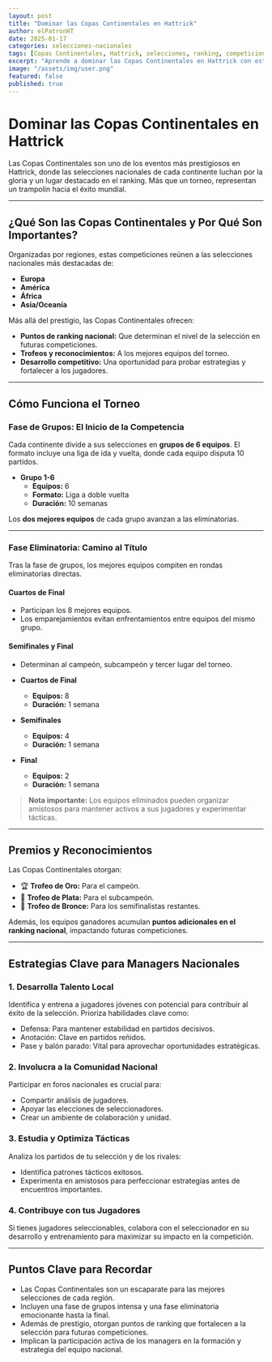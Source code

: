 ```yaml
---
layout: post
title: "Dominar las Copas Continentales en Hattrick"
author: elPatronHT
date: 2025-01-17
categories: selecciones-nacionales
tags: [Copas Continentales, Hattrick, selecciones, ranking, competiciones]
excerpt: "Aprende a dominar las Copas Continentales en Hattrick con esta guía completa sobre su formato y cómo contribuir al éxito de tu selección nacional."
image: "/assets/img/user.png"
featured: false
published: true
---
```


# Dominar las Copas Continentales en Hattrick

Las Copas Continentales son uno de los eventos más prestigiosos en Hattrick, donde las selecciones nacionales de cada continente luchan por la gloria y un lugar destacado en el ranking. Más que un torneo, representan un trampolín hacia el éxito mundial.

---

## ¿Qué Son las Copas Continentales y Por Qué Son Importantes?

Organizadas por regiones, estas competiciones reúnen a las selecciones nacionales más destacadas de:

- **Europa**
- **América**
- **África**
- **Asia/Oceanía**

Más allá del prestigio, las Copas Continentales ofrecen:

- **Puntos de ranking nacional:** Que determinan el nivel de la selección en futuras competiciones.
- **Trofeos y reconocimientos:** A los mejores equipos del torneo.
- **Desarrollo competitivo:** Una oportunidad para probar estrategias y fortalecer a los jugadores.

---

## Cómo Funciona el Torneo

### Fase de Grupos: El Inicio de la Competencia

Cada continente divide a sus selecciones en **grupos de 6 equipos**. El formato incluye una liga de ida y vuelta, donde cada equipo disputa 10 partidos.

- **Grupo 1-6**
  - **Equipos:** 6
  - **Formato:** Liga a doble vuelta
  - **Duración:** 10 semanas

Los **dos mejores equipos** de cada grupo avanzan a las eliminatorias.

---

### Fase Eliminatoria: Camino al Título

Tras la fase de grupos, los mejores equipos compiten en rondas eliminatorias directas.

#### **Cuartos de Final**

- Participan los 8 mejores equipos.
- Los emparejamientos evitan enfrentamientos entre equipos del mismo grupo.

#### **Semifinales y Final**

- Determinan al campeón, subcampeón y tercer lugar del torneo.

- **Cuartos de Final**

  - **Equipos:** 8
  - **Duración:** 1 semana

- **Semifinales**

  - **Equipos:** 4
  - **Duración:** 1 semana

- **Final**
  - **Equipos:** 2
  - **Duración:** 1 semana

> **Nota importante:** Los equipos eliminados pueden organizar amistosos para mantener activos a sus jugadores y experimentar tácticas.

---

## Premios y Reconocimientos

Las Copas Continentales otorgan:

- 🏆 **Trofeo de Oro:** Para el campeón.
- 🥈 **Trofeo de Plata:** Para el subcampeón.
- 🥉 **Trofeo de Bronce:** Para los semifinalistas restantes.

Además, los equipos ganadores acumulan **puntos adicionales en el ranking nacional**, impactando futuras competiciones.

---

## Estrategias Clave para Managers Nacionales

### 1. **Desarrolla Talento Local**

Identifica y entrena a jugadores jóvenes con potencial para contribuir al éxito de la selección. Prioriza habilidades clave como:

- Defensa: Para mantener estabilidad en partidos decisivos.
- Anotación: Clave en partidos reñidos.
- Pase y balón parado: Vital para aprovechar oportunidades estratégicas.

### 2. **Involucra a la Comunidad Nacional**

Participar en foros nacionales es crucial para:

- Compartir análisis de jugadores.
- Apoyar las elecciones de seleccionadores.
- Crear un ambiente de colaboración y unidad.

### 3. **Estudia y Optimiza Tácticas**

Analiza los partidos de tu selección y de los rivales:

- Identifica patrones tácticos exitosos.
- Experimenta en amistosos para perfeccionar estrategias antes de encuentros importantes.

### 4. **Contribuye con tus Jugadores**

Si tienes jugadores seleccionables, colabora con el seleccionador en su desarrollo y entrenamiento para maximizar su impacto en la competición.

---

## Puntos Clave para Recordar

- Las Copas Continentales son un escaparate para las mejores selecciones de cada región.
- Incluyen una fase de grupos intensa y una fase eliminatoria emocionante hasta la final.
- Además de prestigio, otorgan puntos de ranking que fortalecen a la selección para futuras competiciones.
- Implican la participación activa de los managers en la formación y estrategia del equipo nacional.

